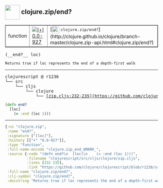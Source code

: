 ## <img width="48px" valign="middle" src="http://i.imgur.com/Hi20huC.png"> clojure.zip/end?

 <table border="1">
<tr>
<td>function</td>
<td><a href="https://github.com/cljsinfo/api-refs/tree/0.0-927"><img valign="middle" alt="[+] 0.0-927" src="https://img.shields.io/badge/+-0.0--927-lightgrey.svg"></a> </td>
<td>
[<img height="24px" valign="middle" src="http://i.imgur.com/1GjPKvB.png"> <samp>clojure.zip/end?</samp>](http://clojure.github.io/clojure/branch-master/clojure.zip-api.html#clojure.zip/end?)
</td>
</tr>
</table>

 <samp>
(__end?__ loc)<br>
</samp>

```
Returns true if loc represents the end of a depth-first walk
```

---

 <pre>
clojurescript @ r1236
└── src
    └── cljs
        └── clojure
            └── <ins>[zip.cljs:232-235](https://github.com/clojure/clojurescript/blob/r1236/src/cljs/clojure/zip.cljs#L232-L235)</ins>
</pre>

```clj
(defn end?
  [loc]
    (= :end (loc 1)))
```


---

```clj
{:ns "clojure.zip",
 :name "end?",
 :signature ["[loc]"],
 :history [["+" "0.0-927"]],
 :type "function",
 :full-name-encode "clojure.zip_end_QMARK_",
 :source {:code "(defn end?\n  [loc]\n    (= :end (loc 1)))",
          :filename "clojurescript/src/cljs/clojure/zip.cljs",
          :lines [232 235],
          :link "https://github.com/clojure/clojurescript/blob/r1236/src/cljs/clojure/zip.cljs#L232-L235"},
 :full-name "clojure.zip/end?",
 :clj-symbol "clojure.zip/end?",
 :docstring "Returns true if loc represents the end of a depth-first walk"}

```
